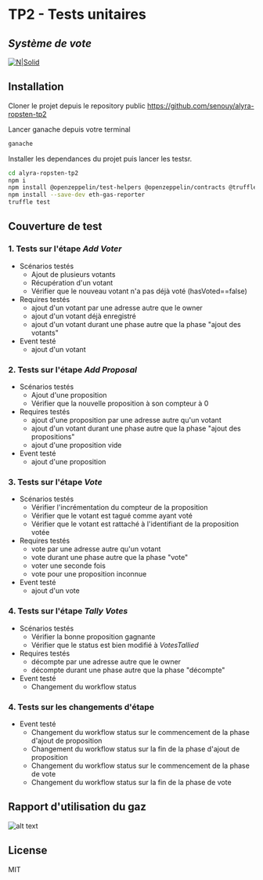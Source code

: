 # TP2 - Tests unitaires
## _Système de vote_

[![N|Solid](https://alyra.fr/wp-content/uploads/2019/06/logo-titre-alyra-bleu-transparent-64px_v3.png)](https://github.com/senouy/alyra-ropsten-tp2)

## Installation

Cloner le projet depuis le repository public https://github.com/senouy/alyra-ropsten-tp2

Lancer ganache depuis votre terminal
```sh
ganache
```

Installer les dependances du projet puis lancer les testsr.

```sh
cd alyra-ropsten-tp2
npm i
npm install @openzeppelin/test-helpers @openzeppelin/contracts @truffle/hdwallet-provider dotenv
npm install --save-dev eth-gas-reporter
truffle test
```

## Couverture de test

### 1. Tests sur l'étape _Add Voter_

- Scénarios testés
    - Ajout de plusieurs votants
    - Récupération d'un votant
    - Vérifier que le nouveau votant n'a pas déjà voté (hasVoted==false)
- Requires testés
    - ajout d'un votant par une adresse autre que le owner
    - ajout d'un votant déjà enregistré
    - ajout d'un votant durant une phase autre que la phase "ajout des votants"
- Event testé
    - ajout d'un votant

### 2. Tests sur l'étape _Add Proposal_

- Scénarios testés
    - Ajout d'une proposition
    - Vérifier que la nouvelle proposition à son compteur à 0
- Requires testés
    - ajout d'une proposition par une adresse autre qu'un votant
    - ajout d'un votant durant une phase autre que la phase "ajout des propositions"
    - ajout d'une proposition vide
- Event testé
    - ajout d'une proposition

### 3. Tests sur l'étape _Vote_

- Scénarios testés
    - Vérifier l'incrémentation du compteur de la proposition
    - Vérifier que le votant est tagué comme ayant voté
    - Vérifier que le votant est rattaché à l'identifiant de la proposition votée
- Requires testés
    - vote par une adresse autre qu'un votant
    - vote durant une phase autre que la phase "vote"
    - voter une seconde fois
    - vote pour une proposition inconnue
- Event testé
    - ajout d'un vote

### 4. Tests sur l'étape _Tally Votes_

- Scénarios testés
    - Vérifier la bonne proposition gagnante
    - Vérifier que le status est bien modifié à _VotesTallied_
- Requires testés
    - décompte par une adresse autre que le owner
    - décompte durant une phase autre que la phase "décompte"
- Event testé
    - Changement du workflow status

### 4. Tests sur les changements d'étape

- Event testé
    - Changement du workflow status sur le commencement de la phase d'ajout de proposition
    - Changement du workflow status sur la fin de la phase d'ajout de proposition
    - Changement du workflow status sur le commencement de la phase de vote
    - Changement du workflow status sur la fin de la phase de vote
	
## Rapport d'utilisation du gaz

![alt text](https://github.com/senouy/alyra-ropsten-tp2/img-gas-reporter.jpg?raw=true)

## License

MIT
